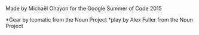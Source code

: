 Made by Michaël Ohayon for the Google Summer of Code 2015

*Gear by Icomatic from the Noun Project
*play by Alex Fuller from the Noun Project